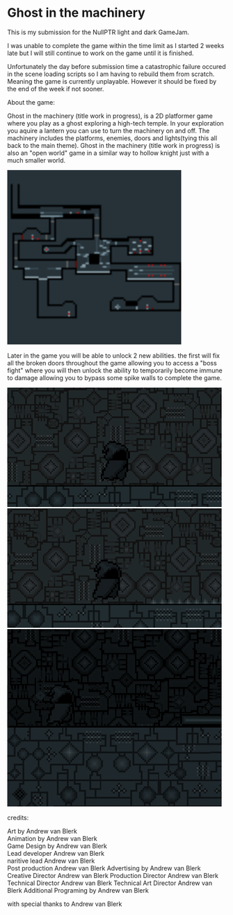 # Ghost in the machinery

This is my submission for the NullPTR light and dark GameJam.

I was unable to complete the game within the time limit as I started 2 weeks late but I will still continue to work on the game until it is finished.

Unfortunately the day before submission time a catastrophic failure occured in the scene loading scripts so I am having to rebuild them from scratch. 
Meaning the game is currently unplayable. However it should be fixed by the end of the week if not sooner.

About the game:

Ghost in the machinery (title work in progress), is a 2D platformer game where you play as a ghost exploring a high-tech temple. 
In your exploration you aquire a lantern you can use to turn the machinery on and off. The machinery includes the platforms, enemies, doors and lights(tying this all back to the main theme).
Ghost in the machinery (title work in progress) is also an "open world" game in a similar way to hollow knight just with a much smaller world. 

<img src="images/world%20map.png" width="400px" />

Later in the game you will be able to unlock 2 new abilities. the first will fix all the broken doors throughout the game allowing you to access a "boss fight"
where you will then unlock the ability to temporarily become immune to damage allowing you to bypass some spike walls to complete the game.

<img src="images/walk1.gif" />

<img src="images/Death.gif" />

<img src="images/lantern1.gif" />

credits:

Art by Andrew van Blerk  
Animation by Andrew van Blerk  
Game Design by Andrew van Blerk  
Lead developer Andrew van Blerk  
naritive lead Andrew van Blerk  
Post production Andrew van Blerk
Advertising by Andrew van Blerk
Creative Director Andrew van Blerk 
Production Director Andrew van Blerk
Technical Director Andrew van Blerk
Technical Art Director Andrew van Blerk
Additional Programing by Andrew van Blerk

with special thanks to
Andrew van Blerk
